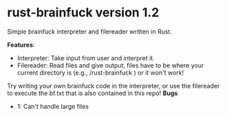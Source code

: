 # rust-brainfuck version 1.2
Simple brainfuck interpreter and filereader written in Rust.

**Features**:
+ Interpreter: Take input from user and interpret it.
+ Filereader: Read files and give output, files have to be where your current directory is (e.g., /rust-brainfuck ) or it won't work!

Try writing your own brainfuck code in the interpreter, or use the filereader to execute the bf.txt that is also contained in this repo!
**Bugs**
+ 1: Can't handle large files
